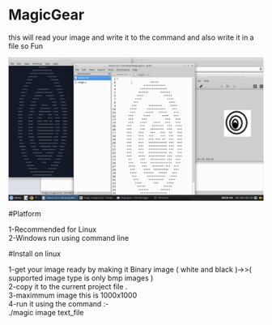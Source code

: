 # MagicGear
this will read your image and write it to the command and also write it in a file so Fun

![Alt text](https://github.com/aa-ahmed-aa/MagicGear/blob/master/screenshot.png "Optional title")


#Platform

1-Recommended for Linux <br/>
2-Windows run using command line <br/>



#Install on linux 

1-get your image ready by making it Binary image ( white and black )->>( supported image type is only bmp images )<br/>
2-copy it to the current project file .<br/>
3-maximmum image this is 1000x1000 <br/>
4-run it using the command :-       
    ./magic image text_file 
